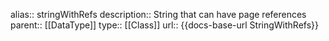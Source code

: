 alias:: stringWithRefs
description:: String that can have page references
parent:: [[DataType]]
type:: [[Class]]
url:: {{docs-base-url StringWithRefs}}
